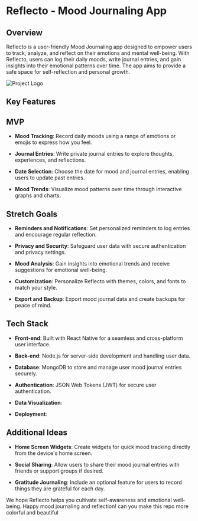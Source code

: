 
# Reflecto - Mood Journaling App



## Overview

Reflecto is a user-friendly Mood Journaling app designed to empower users to track, analyze, and reflect on their emotions and mental well-being. With Reflecto, users can log their daily moods, write journal entries, and gain insights into their emotional patterns over time. The app aims to provide a safe space for self-reflection and personal growth.

![Project Logo](images/screenshot1.png)

## Key Features


  ## MVP
  
- **Mood Tracking**: Record daily moods using a range of emotions or emojis to express how you feel.

- **Journal Entries**: Write private journal entries to explore thoughts, experiences, and reflections.

- **Date Selection**: Choose the date for mood and journal entries, enabling users to update past entries.

- **Mood Trends**: Visualize mood patterns over time through interactive graphs and charts.


 ## Stretch Goals

- **Reminders and Notifications**: Set personalized reminders to log entries and encourage regular reflection.

- **Privacy and Security**: Safeguard user data with secure authentication and privacy settings.

- **Mood Analysis**: Gain insights into emotional trends and receive suggestions for emotional well-being.

- **Customization**: Personalize Reflecto with themes, colors, and fonts to match your style.

- **Export and Backup**: Export mood journal data and create backups for peace of mind.

## Tech Stack

- **Front-end**: Built with React Native for a seamless and cross-platform user interface.

- **Back-end**: Node.js for server-side development and handling user data.

- **Database**: MongoDB to store and manage user mood journal entries securely.

- **Authentication**: JSON Web Tokens (JWT) for secure user authentication.

- **Data Visualization**: 

- **Deployment**:

## Additional Ideas

- **Home Screen Widgets**: Create widgets for quick mood tracking directly from the device's home screen.

- **Social Sharing**: Allow users to share their mood journal entries with friends or support groups if desired.

- **Gratitude Journaling**: Include an optional feature for users to record things they are grateful for each day.



We hope Reflecto helps you cultivate self-awareness and emotional well-being. Happy mood journaling and reflection! 
can you make this repo more colorful and beautiful

